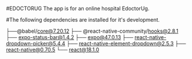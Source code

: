 #EDOCTORUG
The app is for an online hospital EdoctorUg.

#The following dependencies are installed for it's development.

├──@babel/core@7.20.12
├── @react-native-community/hooks@2.8.1
├── expo-status-bar@1.4.2
├── expo@47.0.13
├── react-native-dropdown-picker@5.4.4
├── react-native-element-dropdown@2.5.3
├── react-native@0.70.5
└── react@18.1.0

